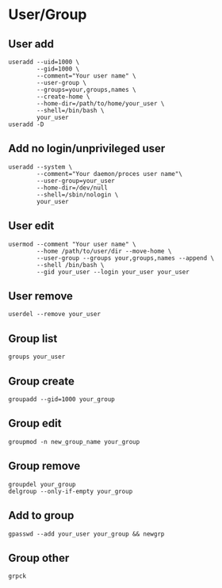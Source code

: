 # User/Group

## User add

    useradd --uid=1000 \
            --gid=1000 \
            --comment="Your user name" \
            --user-group \
            --groups=your,groups,names \
            --create-home \
            --home-dir=/path/to/home/your_user \
            --shell=/bin/bash \
            your_user
    useradd -D

## Add no login/unprivileged user

    useradd --system \
            --comment="Your daemon/proces user name"\
            --user-group=your_user
            --home-dir=/dev/null
            --shell=/sbin/nologin \
            your_user

## User edit

    usermod --comment "Your user name" \
            --home /path/to/user/dir --move-home \
            --user-group --groups your,groups,names --append \
            --shell /bin/bash \
            --gid your_user --login your_user your_user

## User remove

    userdel --remove your_user

## Group list

    groups your_user

## Group create

    groupadd --gid=1000 your_group

## Group edit

    groupmod -n new_group_name your_group

## Group remove

    groupdel your_group
    delgroup --only-if-empty your_group

## Add to group

    gpasswd --add your_user your_group && newgrp

## Group other

    grpck
